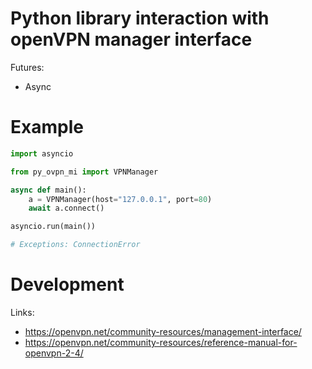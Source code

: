 # Python library interaction with openVPN manager interface

Futures:
- Async

# Example

```python
import asyncio

from py_ovpn_mi import VPNManager

async def main():
    a = VPNManager(host="127.0.0.1", port=80)
    await a.connect()

asyncio.run(main())

# Exceptions: ConnectionError
```

# Development

Links:
- https://openvpn.net/community-resources/management-interface/
- https://openvpn.net/community-resources/reference-manual-for-openvpn-2-4/


